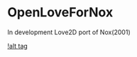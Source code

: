 # OpenLoveForNox
In development Love2D port of Nox(2001)

[!alt tag](http://cld.moe/files/love_2016-10-18_17-06-26.png)
